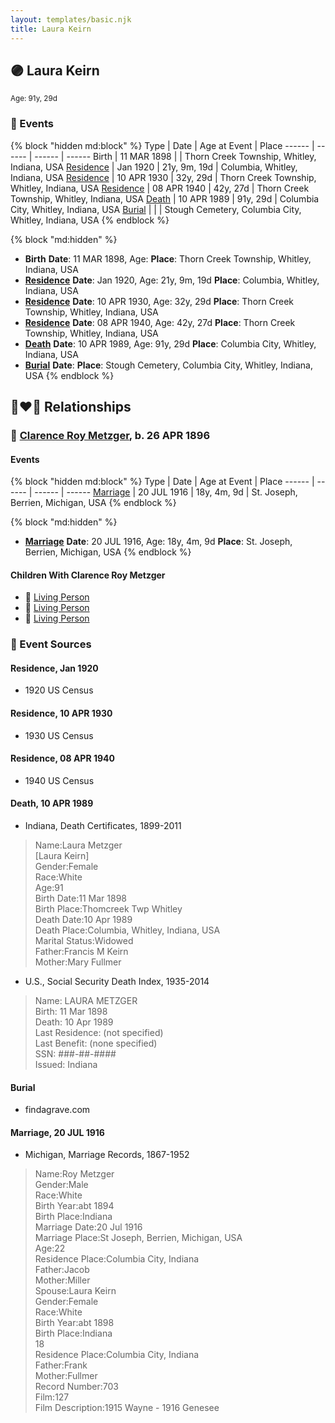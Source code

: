 ```yaml
---
layout: templates/basic.njk
title: Laura Keirn
---
```

## 🟣 Laura Keirn
<small>Age: 91y, 29d</small>


### 📆 Events

{% block "hidden md:block" %}
Type | Date | Age at Event | Place
------ | ------ | ------ | ------
Birth | 11 MAR 1898 |  | Thorn Creek Township, Whitley, Indiana, USA
[Residence](#event-event-0) | Jan 1920 | 21y, 9m, 19d | Columbia, Whitley, Indiana, USA
[Residence](#event-event-1) | 10 APR 1930 | 32y, 29d | Thorn Creek Township, Whitley, Indiana, USA
[Residence](#event-event-2) | 08 APR 1940 | 42y, 27d | Thorn Creek Township, Whitley, Indiana, USA
[Death](#event-event-7) | 10 APR 1989 | 91y, 29d | Columbia City, Whitley, Indiana, USA
[Burial](#event-event-8) |  |  | Stough Cemetery, Columbia City, Whitley, Indiana, USA
{% endblock %}

{% block "md:hidden" %}
- **Birth**
**Date**: 11 MAR 1898, Age:
**Place**: Thorn Creek Township, Whitley, Indiana, USA
- **[Residence](#event-event-0)**
**Date**: Jan 1920, Age: 21y, 9m, 19d
**Place**: Columbia, Whitley, Indiana, USA
- **[Residence](#event-event-1)**
**Date**: 10 APR 1930, Age: 32y, 29d
**Place**: Thorn Creek Township, Whitley, Indiana, USA
- **[Residence](#event-event-2)**
**Date**: 08 APR 1940, Age: 42y, 27d
**Place**: Thorn Creek Township, Whitley, Indiana, USA
- **[Death](#event-event-7)**
**Date**: 10 APR 1989, Age: 91y, 29d
**Place**: Columbia City, Whitley, Indiana, USA
- **[Burial](#event-event-8)**
**Date**:
**Place**: Stough Cemetery, Columbia City, Whitley, Indiana, USA
{% endblock %}

## 👩‍❤️‍👨 Relationships

### 🔵 [Clarence Roy Metzger](/people/6/64680964), b. 26 APR 1896

#### Events

{% block "hidden md:block" %}
Type | Date | Age at Event | Place
------ | ------ | ------ | ------
[Marriage](#event-family-0-event-0) | 20 JUL 1916 | 18y, 4m, 9d | St. Joseph, Berrien, Michigan, USA
{% endblock %}

{% block "md:hidden" %}
- **[Marriage](#event-family-0-event-0)**
**Date**: 20 JUL 1916, Age: 18y, 4m, 9d
**Place**: St. Joseph, Berrien, Michigan, USA
{% endblock %}

#### Children With Clarence Roy Metzger
* 🔵 [Living Person](/people/9/91456448)
* 🔵 [Living Person](/people/9/97320868)
* 🔵 [Living Person](/people/5/51872304)
### 📰 Event Sources

#### <a id="event-event-0"></a> Residence, Jan 1920
* 1920 US Census

#### <a id="event-event-1"></a> Residence, 10 APR 1930
* 1930 US Census

#### <a id="event-event-2"></a> Residence, 08 APR 1940
* 1940 US Census

#### <a id="event-event-7"></a> Death, 10 APR 1989
* Indiana, Death Certificates, 1899-2011
>   
  > Name:Laura Metzger  
  > [Laura Keirn]   
  > Gender:Female  
  > Race:White  
  > Age:91  
  > Birth Date:11 Mar 1898  
  > Birth Place:Thomcreek Twp Whitley  
  > Death Date:10 Apr 1989  
  > Death Place:Columbia, Whitley, Indiana, USA  
  > Marital Status:Widowed  
  > Father:Francis M Keirn  
  > Mother:Mary Fullmer
* U.S., Social Security Death Index, 1935-2014
>   
  > Name: LAURA METZGER  
  > Birth: 11 Mar 1898  
  > Death: 10 Apr 1989  
  > Last Residence: (not specified)  
  > Last Benefit: (none specified)  
  > SSN: ###-##-####  
  > Issued: Indiana

#### <a id="event-event-8"></a> Burial
* findagrave.com

#### <a id="event-family-0-event-0"></a> Marriage, 20 JUL 1916
* Michigan, Marriage Records, 1867-1952
>   
  > Name:Roy Metzger  
  > Gender:Male  
  > Race:White  
  > Birth Year:abt 1894  
  > Birth Place:Indiana  
  > Marriage Date:20 Jul 1916  
  > Marriage Place:St Joseph, Berrien, Michigan, USA  
  > Age:22  
  > Residence Place:Columbia City, Indiana  
  > Father:Jacob  
  > Mother:Miller  
  > Spouse:Laura Keirn  
  > Gender:Female  
  > Race:White  
  > Birth Year:abt 1898  
  > Birth Place:Indiana  
  > 18  
  > Residence Place:Columbia City, Indiana  
  > Father:Frank  
  > Mother:Fullmer  
  > Record Number:703  
  > Film:127  
  > Film Description:1915 Wayne - 1916 Genesee